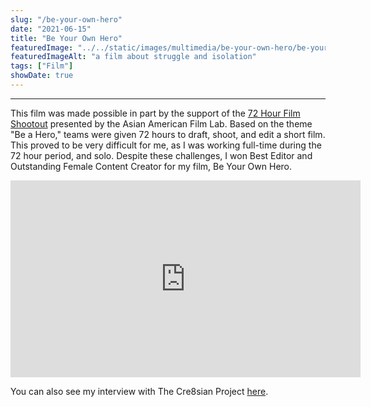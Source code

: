 ```yaml
---
slug: "/be-your-own-hero"
date: "2021-06-15"
title: "Be Your Own Hero"
featuredImage: "../../static/images/multimedia/be-your-own-hero/be-your-own-hero.png"
featuredImageAlt: "a film about struggle and isolation"
tags: ["Film"]
showDate: true
---
```

---
This film was made possible in part by the support of the [72 Hour Film Shootout](https://www.asianamericanfilmlab.com/72-hour-shootout/) presented by the Asian American Film Lab. Based on the theme "Be a Hero," teams were given 72 hours to draft, shoot, and edit a short film. This proved to be very difficult for me, as I was working full-time during the 72 hour period, and solo. Despite these challenges, I won Best Editor and Outstanding Female Content Creator for my film, Be Your Own Hero. 

<iframe width="560" height="315" src="https://www.youtube.com/embed/E5v_zuPjvA8?start=1785" title="YouTube video player" frameborder="0" allow="accelerometer; autoplay; clipboard-write; encrypted-media; gyroscope; picture-in-picture" allowfullscreen></iframe>

You can also see my interview with The Cre8sian Project [here](https://thecre8sianproject.com/blogs/news/amazing-asians-in-the-arts-sarah-di).